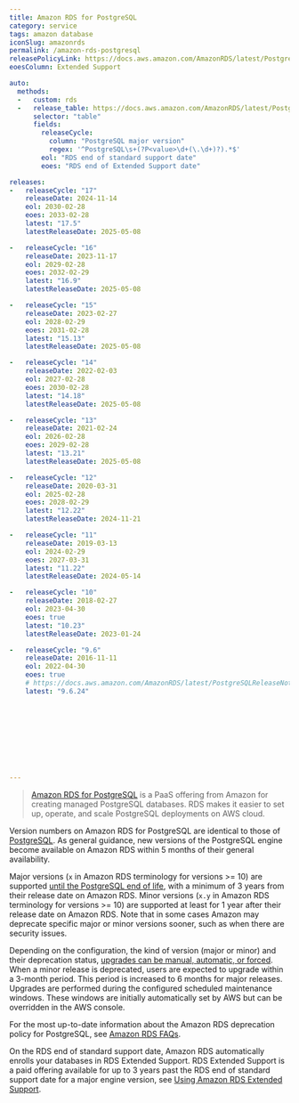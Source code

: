 ```yaml
---
title: Amazon RDS for PostgreSQL
category: service
tags: amazon database
iconSlug: amazonrds
permalink: /amazon-rds-postgresql
releasePolicyLink: https://docs.aws.amazon.com/AmazonRDS/latest/PostgreSQLReleaseNotes/postgresql-release-calendar.html
eoesColumn: Extended Support

auto:
  methods:
  -   custom: rds
  -   release_table: https://docs.aws.amazon.com/AmazonRDS/latest/PostgreSQLReleaseNotes/postgresql-release-calendar.html
      selector: "table"
      fields:
        releaseCycle:
          column: "PostgreSQL major version"
          regex: '^PostgreSQL\s+(?P<value>\d+(\.\d+)?).*$'
        eol: "RDS end of standard support date"
        eoes: "RDS end of Extended Support date"

releases:
-   releaseCycle: "17"
    releaseDate: 2024-11-14
    eol: 2030-02-28
    eoes: 2033-02-28
    latest: "17.5"
    latestReleaseDate: 2025-05-08

-   releaseCycle: "16"
    releaseDate: 2023-11-17
    eol: 2029-02-28
    eoes: 2032-02-29
    latest: "16.9"
    latestReleaseDate: 2025-05-08

-   releaseCycle: "15"
    releaseDate: 2023-02-27
    eol: 2028-02-29
    eoes: 2031-02-28
    latest: "15.13"
    latestReleaseDate: 2025-05-08

-   releaseCycle: "14"
    releaseDate: 2022-02-03
    eol: 2027-02-28
    eoes: 2030-02-28
    latest: "14.18"
    latestReleaseDate: 2025-05-08

-   releaseCycle: "13"
    releaseDate: 2021-02-24
    eol: 2026-02-28
    eoes: 2029-02-28
    latest: "13.21"
    latestReleaseDate: 2025-05-08

-   releaseCycle: "12"
    releaseDate: 2020-03-31
    eol: 2025-02-28
    eoes: 2028-02-29
    latest: "12.22"
    latestReleaseDate: 2024-11-21

-   releaseCycle: "11"
    releaseDate: 2019-03-13
    eol: 2024-02-29
    eoes: 2027-03-31
    latest: "11.22"
    latestReleaseDate: 2024-05-14

-   releaseCycle: "10"
    releaseDate: 2018-02-27
    eol: 2023-04-30
    eoes: true
    latest: "10.23"
    latestReleaseDate: 2023-01-24

-   releaseCycle: "9.6"
    releaseDate: 2016-11-11
    eol: 2022-04-30
    eoes: true
    # https://docs.aws.amazon.com/AmazonRDS/latest/PostgreSQLReleaseNotes/postgresql-versions.html#postgresql-versions-version96
    latest: "9.6.24"










---
```


> [Amazon RDS for PostgreSQL](https://aws.amazon.com/rds/postgresql) is a PaaS offering from Amazon
> for creating managed PostgreSQL databases. RDS makes it easier to set up, operate, and scale
> PostgreSQL deployments on AWS cloud.

Version numbers on Amazon RDS for PostgreSQL are identical to those of [PostgreSQL](/postgresql).
As general guidance, new versions of the PostgreSQL engine become available on Amazon RDS within 5
months of their general availability.

Major versions (`x` in Amazon RDS terminology for versions >= 10) are supported
[until the PostgreSQL end of life](/postgresql), with a minimum of 3 years from their release date
on Amazon RDS. Minor versions (`x.y` in Amazon RDS terminology for versions >= 10) are supported at
least for 1 year after their release date on Amazon RDS. Note that in some cases Amazon may
deprecate specific major or minor versions sooner, such as when there are security issues.

Depending on the configuration, the kind of version (major or minor) and their deprecation status,
[upgrades can be manual, automatic, or forced](https://aws.amazon.com/rds/faqs/#How_do_I_control_if_and_when_the_engine_version_of_my_DB_instance_is_upgraded_to_new_supported_versions.3F).
When a minor release is deprecated, users are expected to upgrade within a 3-month period. This
period is increased to 6 months for major releases. Upgrades are performed during the configured
scheduled maintenance windows. These windows are initially automatically set by AWS but can be
overridden in the AWS console.

For the most up-to-date information about the Amazon RDS deprecation policy for PostgreSQL, see
[Amazon RDS FAQs](http://aws.amazon.com/rds/faqs/).

On the RDS end of standard support date, Amazon RDS automatically enrolls your databases in RDS Extended Support.
RDS Extended Support is a paid offering available for up to 3 years past the RDS end of standard support date for a major engine version, see
[Using Amazon RDS Extended Support](https://docs.aws.amazon.com/AmazonRDS/latest/UserGuide/extended-support.html).
